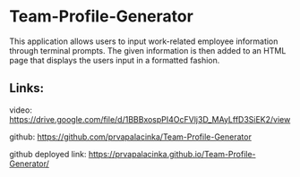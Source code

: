 # Team-Profile-Generator

This application allows users to input work-related employee information through terminal prompts. The given information is then added to an HTML page that displays the users input in a formatted fashion. 

## Links:
video:
https://drive.google.com/file/d/1BBBxospPI4OcFVlj3D_MAyLffD3SiEK2/view

github:
https://github.com/prvapalacinka/Team-Profile-Generator


github deployed link:
https://prvapalacinka.github.io/Team-Profile-Generator/

